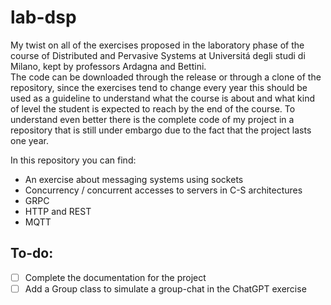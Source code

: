 # lab-dsp
My twist on all of the exercises proposed in the laboratory phase of the course of Distributed and Pervasive Systems at Universitá degli studi di Milano, kept by professors Ardagna and Bettini.<br>
The code can be downloaded through the release or through a clone of the repository, since the exercises tend to change every year this should be used as a guideline to understand what the course is about and what kind of level the student is expected to reach by the end of the course. To understand even better there is the complete code of my project in a repository that is still under embargo due to the fact that the project lasts one year.<br>
<!-- <a href="https://github.com/S3gmentati0nFault/Greenfield">here</a> -->
In this repository you can find:
  - An exercise about messaging systems using sockets
  - Concurrency / concurrent accesses to servers in C-S architectures
  - GRPC
  - HTTP and REST
  - MQTT

## To-do:
  - [ ] Complete the documentation for the project
  - [ ] Add a Group class to simulate a group-chat in the ChatGPT exercise
